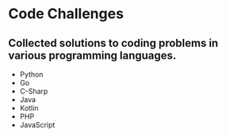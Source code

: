 # Code Challenges

## Collected solutions to coding problems in various programming languages.

- Python
- Go
- C-Sharp
- Java
- Kotlin
- PHP
- JavaScript